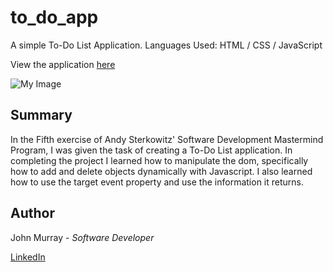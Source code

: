 # to_do_app

A simple To-Do List Application.
Languages Used:  HTML / CSS / JavaScript

View the application [here](https://jmurrii.github.io/to_do_app/)


![My Image]()

## Summary
In the Fifth exercise of Andy Sterkowitz' Software Development Mastermind Program, I was given the task of creating a To-Do List application.
In completing the project I learned how to manipulate the dom, specifically how to add and delete objects dynamically with Javascript.
I also learned how to use the target event property and use the information it returns.


## Author
John Murray - _Software Developer_

[LinkedIn](https://www.linkedin.com/in/jmurrii/)
